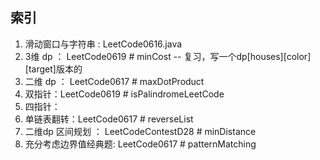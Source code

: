 ## 索引
1.  滑动窗口与字符串 : LeetCode0616.java
2. 3维 dp ： LeetCode0619 # minCost -- 复习，写一个dp[houses][color][target]版本的
3. 二维 dp ：  LeetCode0617 # maxDotProduct
4. 双指针：LeetCode0619 # isPalindromeLeetCode
5. 四指针： 
6. 单链表翻转：LeetCode0617 # reverseList
7. 二维dp 区间规划 ： LeetCodeContestD28 # minDistance
8. 充分考虑边界值经典题: LeetCode0617 # patternMatching

